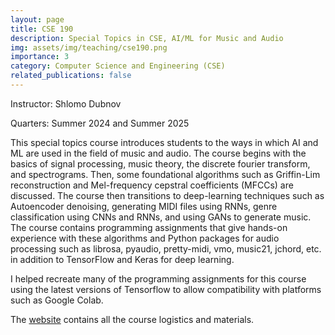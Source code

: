 ```yaml
---
layout: page
title: CSE 190
description: Special Topics in CSE, AI/ML for Music and Audio
img: assets/img/teaching/cse190.png
importance: 3
category: Computer Science and Engineering (CSE)
related_publications: false
---
```


Instructor: Shlomo Dubnov

Quarters: Summer 2024 and Summer 2025

This special topics course introduces students to the ways in which AI and ML are used in the field of music and audio. The course begins with the basics of signal processing, music theory, the discrete fourier transform, and spectrograms. Then, some foundational algorithms such as Griffin-Lim reconstruction and Mel-frequency cepstral coefficients (MFCCs) are discussed. The course then transitions to deep-learning techniques such as Autoencoder denoising, generating MIDI files using RNNs, genre classification using CNNs and RNNs, and using GANs to generate music. The course contains programming assignments that give hands-on experience with these algorithms and Python packages for audio processing such as librosa, pyaudio, pretty-midi, vmo, music21, jchord, etc. in addition to TensorFlow and Keras for deep learning.

I helped recreate many of the programming assignments for this course using the latest versions of Tensorflow to allow compatibility with platforms such as Google Colab.

The [website](https://sites.google.com/eng.ucsd.edu/ucsd-cse-190/home?authuser=0) contains all the course logistics and materials.